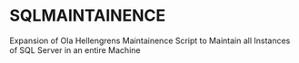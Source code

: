 # SQLMAINTAINENCE
Expansion of Ola Hellengrens Maintainence Script to Maintain all Instances of SQL Server in an entire Machine
